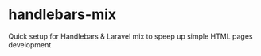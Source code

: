 # handlebars-mix
Quick setup for Handlebars &amp; Laravel mix to speep up simple HTML pages development
